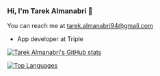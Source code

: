 ### Hi, I'm Tarek Almanabri 👋

You can reach me at tarek.almanabri94@gmail.com

- App developer at Triple

[![Tarek Almanabri's GitHub stats](https://github-readme-stats.vercel.app/api?username=tarekalmanabri&hide_rank=1&layout=compact)](https://github.com/tarekalmanabri/github-readme-stats)

[![Top Languages](https://github-readme-stats.vercel.app/api/top-langs/?username=tarekalmanabri&layout=compact)](https://github.com/tarekalmanabri/github-readme-stats)
